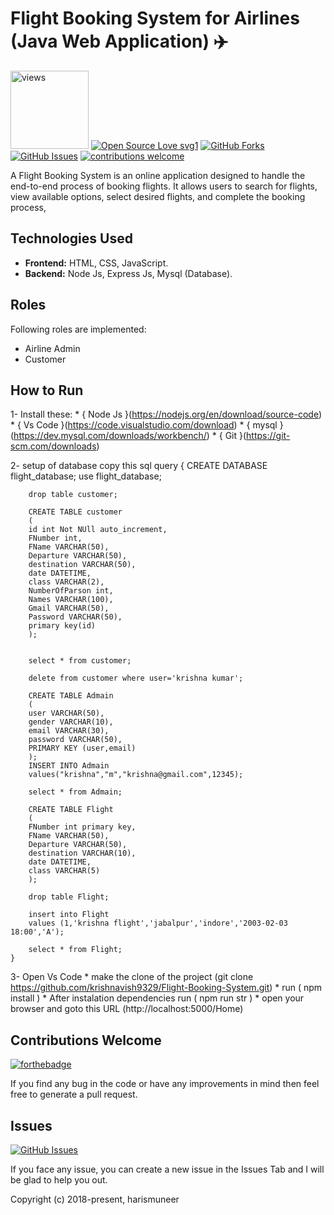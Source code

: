 # Flight Booking System for Airlines (Java Web Application) ✈️

<a href="https://github.com/krishnavish9329"><img alt="views" title="Github views" src="https://komarev.com/ghpvc/?username=harismuneer&style=flat-square" width="125"/></a>
[![Open Source Love svg1](https://badges.frapsoft.com/os/v1/open-source.svg?v=103)](#)
[![GitHub Forks](https://img.shields.io/github/forks/harismuneer/Flight-Booking-System-JavaServlets_App.svg?style=social&label=Fork&maxAge=2592000)](https://github.com/krishnavish9329/Flight-Booking-System/fork)
[![GitHub Issues](https://img.shields.io/github/issues/harismuneer/Flight-Booking-System-JavaServlets_App.svg?style=flat&label=Issues&maxAge=2592000)](https://github.com/krishnavish9329/Flight-Booking-System/issues)
[![contributions welcome](https://img.shields.io/badge/contributions-welcome-brightgreen.svg?style=flat&label=Contributions&colorA=red&colorB=black	)](#)


A Flight Booking System is an online application designed to handle the end-to-end process of booking flights. It allows users to search for flights, view available options, select desired flights, and complete the booking process,


## Technologies Used

* **Frontend:** HTML, CSS, JavaScript.
* **Backend:** Node Js, Express Js, Mysql (Database).

## Roles
Following roles are implemented:
* Airline Admin
* Customer


## How to Run


1- Install these:
    * { Node Js }(https://nodejs.org/en/download/source-code)
    * { Vs Code }(https://code.visualstudio.com/download)
    * { mysql }(https://dev.mysql.com/downloads/workbench/)
    * { Git }(https://git-scm.com/downloads)

2- setup of database 
    copy this sql query
    {
        CREATE DATABASE flight_database;
        use flight_database;

        drop table customer;

        CREATE TABLE customer
        (
        id int Not NUll auto_increment,
        FNumber int,
        FName VARCHAR(50), 
        Departure VARCHAR(50), 
        destination VARCHAR(50), 
        date DATETIME,
        class VARCHAR(2),
        NumberOfParson int,
        Names VARCHAR(100),
        Gmail VARCHAR(50),
        Password VARCHAR(50),
        primary key(id)
        );


        select * from customer;

        delete from customer where user='krishna kumar';

        CREATE TABLE Admain
        (
        user VARCHAR(50), 
        gender VARCHAR(10),
        email VARCHAR(30),
        password VARCHAR(50),
        PRIMARY KEY (user,email)
        );
        INSERT INTO Admain
        values("krishna","m","krishna@gmail.com",12345);

        select * from Admain;

        CREATE TABLE Flight
        (
        FNumber int primary key,
        FName VARCHAR(50),
        Departure VARCHAR(50), 
        destination VARCHAR(10),
        date DATETIME,
        class VARCHAR(5)
        );

        drop table Flight;

        insert into Flight
        values (1,'krishna flight','jabalpur','indore','2003-02-03 18:00','A');

        select * from Flight;
    }

3- Open Vs Code
    * make the clone of the project (git clone https://github.com/krishnavish9329/Flight-Booking-System.git)
    * run ( npm install )
    * After instalation dependencies run ( npm run str )
    * open your browser and goto this URL (http://localhost:5000/Home)
    









## Contributions Welcome
[![forthebadge](https://forthebadge.com/images/badges/built-with-love.svg)](#)

If you find any bug in the code or have any improvements in mind then feel free to generate a pull request.



## Issues
[![GitHub Issues](https://img.shields.io/github/issues/harismuneer/Flight-Booking-System-JavaServlets_App.svg?style=flat&label=Issues&maxAge=2592000)](https://github.com/krishnavish9329/Flight-Booking-System/issues)

If you face any issue, you can create a new issue in the Issues Tab and I will be glad to help you out.



Copyright (c) 2018-present, harismuneer    